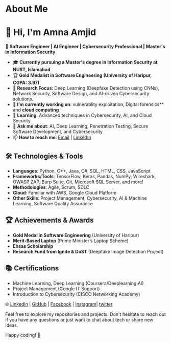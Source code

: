 # About Me

# 👋 Hi, I'm **Amna Amjid**  
🚀 **Software Engineer | AI Engineer | Cybersecurity Professional | Master's in Information Security**  

- 🎓 **Currently pursuing a Master's degree in Information Security at NUST, Islamabad**  
- 🏆 **Gold Medalist in Software Engineering (University of Haripur, CGPA: 3.97)**  
- 📜 **Research Focus**: Deep Learning (Deepfake Detection using CNNs), Network Security, Software Design, and AI-driven Cybersecurity solutions.  
- 🔭 **I’m currently working on**: vulnerablity exploitation, Digital forensics** and **cloud computing**  
- 🌱 **Learning**: Advanced techniques in Cybersecurity, AI, and Cloud Security  
- 💬 **Ask me about**: AI, Deep Learning, Penetration Testing, Secure Software Development, and Cybersecurity  
- 📫 **How to reach me**: [Email](mailto:aamjid.msis24seecs@seecs.edu.pk) | [LinkedIn](https://www.linkedin.com/in/amna-amjid-a6b800251/)  

## 🛠 **Technologies & Tools**  
- **Languages**: Python, C++, Java, C#, SQL, HTML, CSS, JavaScript  
- **Frameworks/Tools**: TensorFlow, Keras, Pandas, NumPy, Wireshark, OWASP ZAP, Burp Suite, Git, Microsoft SQL Server, and more!  
- **Methodologies**: Agile, Scrum, SDLC  
- **Cloud**: Familiar with AWS, Google Cloud Platform  
- **Other Skills**: Project Management, Cybersecurity, AI & Machine Learning, Software Quality Assurance

## 🏆 **Achievements & Awards**  
- **Gold Medal in Software Engineering** (University of Haripur)  
- **Merit-Based Laptop** (Prime Minister’s Laptop Scheme)  
- **Ehsas Scholarship**  
- **Research Fund from Ignite & DoST** (Deepfake Image Detection Project)

## 📚 **Certifications**  
- Machine Learning, Deep Learning (Coursera/Deeplearning.AI)  
- Project Management (Google IT Support)  
- Introduction to Cybersecurity (CISCO Networking Academy)  



🌐 [LinkedIn](https://www.linkedin.com/in/amna-amjid-a6b800251/) | [GitHub](https://github.com/amnaamjid) | [Facebook](https://www.facebook.com/amnaamjid02/) | [Instagram](https://www.instagram.com/amna_amjid/)| [twitter](https://twitter.com/AmnaAmjid)


Feel free to explore my repositories and projects. Don't hesitate to reach out if you have any questions or just want to chat about tech or share new ideas.

Happy coding! 🚀

   
    

<!---
amnaamjid/amnaamjid is a ✨ special ✨ repository because its `README.md` (this file) appears on your GitHub profile.
You can click the Preview link to take a look at your changes.
--->
